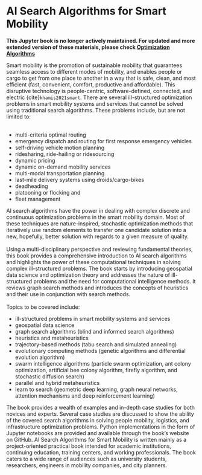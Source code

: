 # AI Search Algorithms for Smart Mobility

<b>This Jupyter book is no longer actively maintained. For updated and more extended version of these materials, please check [Optimization Algorithms](https://github.com/Optimization-Algorithms-Book/Code-Listings) </b>

Smart mobility is the promotion of sustainable mobility that guarantees seamless access to different modes of mobility, and enables people or cargo to get from one place to another in a way that is safe, clean, and most efficient (fast, convenient, comfort, productive and affordable). This disruptive technology is people-centric, software-defined, connected, and electric {cite}`khamis2021smart`. There are several ill-structured optimization problems in smart mobility systems and services that cannot be solved using traditional search algorithms. These problems include, but are not limited to:<br><br>

- multi-criteria optimal routing
- emergency dispatch and routing for first response emergency vehicles
- self-driving vehicle motion planning
- ridesharing, ride-hailing or ridesourcing
- dynamic pricing
- dynamic on-demand mobility services
- multi-modal transportation planning
- last-mile delivery systems using droids/cargo-bikes
- deadheading
- platooning or flocking and
- fleet management

AI search algorithms have the power in dealing with complex discrete and continuous optimization problems in the smart mobility domain. Most of these techniques are nature-inspired, stochastic optimization methods that iteratively use random elements to transfer one candidate solution into a new, hopefully, better solution with regards to a given measure of quality. 
<br><br>
Using a multi-disciplinary perspective and reviewing fundamental theories, this book provides a comprehensive introduction to AI search algorithms and highlights the power of these computational techniques in solving complex ill-structured problems. The book starts by introducing geospatial data science and optimization theory and addresses the nature of ill-structured problems and the need for computational intelligence methods. It reviews graph search methods and introduces the concepts of heuristics and their use in conjunction with search methods. 
<br><br>
Topics to be covered include: 
- ill-structured problems in smart mobility systems and services
- geospatial data science
- graph search algorithms (blind and informed search algorithms)
- heuristics   and   metaheuristics
- trajectory-based   methods (tabu search and simulated annealing)
- evolutionary   computing   methods (genetic algorithms and differential evolution algorithm)
- swarm intelligence algorithms (particle swarm optimization, ant colony optimization, artificial bee colony algorithm, firefly algorithm, and stochastic diffusion search)
- parallel and hybrid metaheuristics
- learn to search (geometric deep learning, graph neural networks, attention mechanisms and deep reinforcement learning)

The book provides a wealth of examples and in-depth case studies for both novices and experts. Several case studies are discussed to show the ability of the covered search algorithms in solving people mobility, logistics, and infrastructure optimization problems. Python implementations in the form of Jupyter notebooks are provided and available through the book’s website on GitHub. AI Search Algorithms for Smart Mobility is written mainly as a project-oriented practical book intended for academic institutions, continuing education, training centers, and working professionals. The book caters to a wide range of audiences such as university students, researchers, engineers in mobility companies, and city planners.